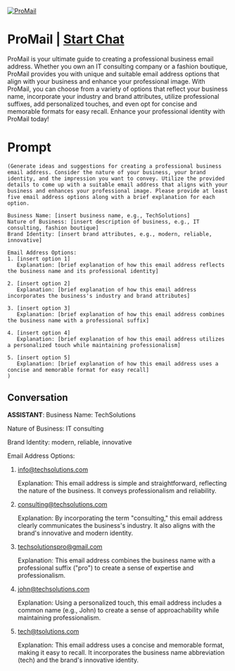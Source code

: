 
[![ProMail](https://flow-prompt-covers.s3.us-west-1.amazonaws.com/icon/Flat/i14.png)](https://gptcall.net/chat.html?data=%7B%22contact%22%3A%7B%22id%22%3A%227HuhWpYAezu5sO-esPQXB%22%2C%22flow%22%3Atrue%7D%7D)
# ProMail | [Start Chat](https://gptcall.net/chat.html?data=%7B%22contact%22%3A%7B%22id%22%3A%227HuhWpYAezu5sO-esPQXB%22%2C%22flow%22%3Atrue%7D%7D)
ProMail is your ultimate guide to creating a professional business email address. Whether you own an IT consulting company or a fashion boutique, ProMail provides you with unique and suitable email address options that align with your business and enhance your professional image. With ProMail, you can choose from a variety of options that reflect your business name, incorporate your industry and brand attributes, utilize professional suffixes, add personalized touches, and even opt for concise and memorable formats for easy recall. Enhance your professional identity with ProMail today!

# Prompt

```
(Generate ideas and suggestions for creating a professional business email address. Consider the nature of your business, your brand identity, and the impression you want to convey. Utilize the provided details to come up with a suitable email address that aligns with your business and enhances your professional image. Please provide at least five email address options along with a brief explanation for each option.

Business Name: [insert business name, e.g., TechSolutions]
Nature of Business: [insert description of business, e.g., IT consulting, fashion boutique]
Brand Identity: [insert brand attributes, e.g., modern, reliable, innovative]

Email Address Options:
1. [insert option 1]
   Explanation: [brief explanation of how this email address reflects the business name and its professional identity]

2. [insert option 2]
   Explanation: [brief explanation of how this email address incorporates the business's industry and brand attributes]

3. [insert option 3]
   Explanation: [brief explanation of how this email address combines the business name with a professional suffix]

4. [insert option 4]
   Explanation: [brief explanation of how this email address utilizes a personalized touch while maintaining professionalism]

5. [insert option 5]
   Explanation: [brief explanation of how this email address uses a concise and memorable format for easy recall]
)

```

## Conversation

**ASSISTANT**: Business Name: TechSolutions

Nature of Business: IT consulting

Brand Identity: modern, reliable, innovative



Email Address Options:

1. info@techsolutions.com

   Explanation: This email address is simple and straightforward, reflecting the nature of the business. It conveys professionalism and reliability.



2. consulting@techsolutions.com

   Explanation: By incorporating the term "consulting," this email address clearly communicates the business's industry. It also aligns with the brand's innovative and modern identity.



3. techsolutionspro@gmail.com

   Explanation: This email address combines the business name with a professional suffix ("pro") to create a sense of expertise and professionalism.



4. john@techsolutions.com

   Explanation: Using a personalized touch, this email address includes a common name (e.g., John) to create a sense of approachability while maintaining professionalism.



5. tech@tsolutions.com

   Explanation: This email address uses a concise and memorable format, making it easy to recall. It incorporates the business name abbreviation (tech) and the brand's innovative identity.


